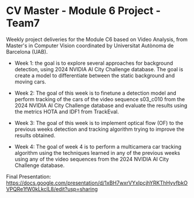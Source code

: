 # CV Master - Module 6 Project - Team7
Weekly project deliveries for the Module C6 based on Video Analysis, from Master's in Computer Vision coordinated by Universitat Autònoma de Barcelona (UAB).

- Week 1: the goal is to explore several approaches for background detection, using 2024 NVIDIA AI City Challenge database. The goal is create a model to differentiate between the static background and moving cars.

- Week 2: The goal of this week is to finetune a detection model and perform tracking of the cars of the video sequence s03_c010 from the 2024 NVIDIA AI City Challenge database and evaluate the results using the metrics HOTA and IDF1 from TrackEval.

- Week 3: The goal of this week is to implement optical flow (OF) to the previous weeks detection and tracking algorithm trying to improve the results obtained.
  
- Week 4: The goal of week 4 is to perform a multicamera car tracking algorithm using the techniques learned in any of the previous weeks using any of the video sequences from the 2024 NVIDIA AI City Challenge database. 

Final Presentation: https://docs.google.com/presentation/d/1xBH7wxrVYxIpcjhYRKThHyvfbkOVPQRe1fW0kLkclL8/edit?usp=sharing
